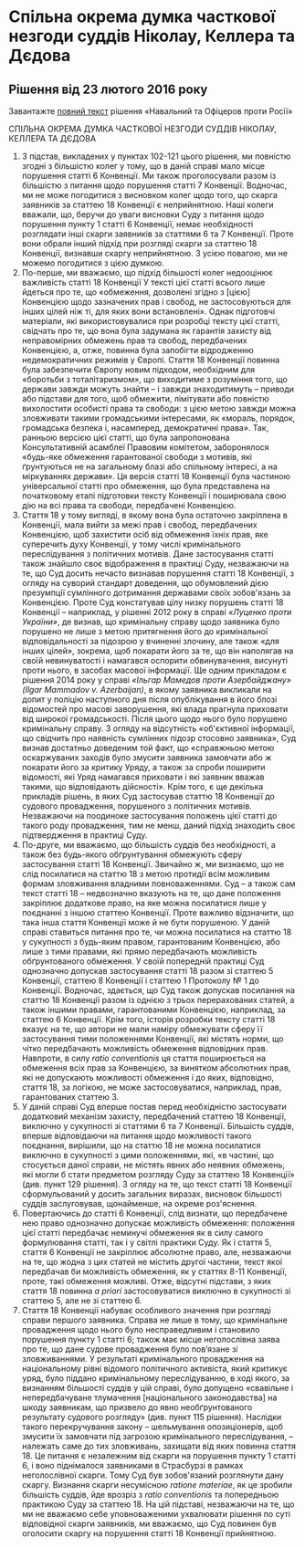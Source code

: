 # Спільна окрема думка часткової незгоди суддів Ніколау, Келлера та Дєдова

## Рішення від 23 лютого 2016 року

Завантажте [повний текст](https://github.com/EducationalEra/hrights/tree/074987dc9b7a25cbe07b11db60eef1e48a6109fb/1/Attachment_4221281000000625005_CASE_OF_NAVALNYY_AND_OFITSEROV_v.RUSSIA_ukr.pdf) рішення «Навальний та Офіцеров проти Росії»

СПІЛЬНА ОКРЕМА ДУМКА ЧАСТКОВОЇ НЕЗГОДИ СУДДІВ НІКОЛАУ, КЕЛЛЕРА ТА ДЄДОВА

1. З підстав, викладених у пунктах 102-121 цього рішення, ми повністю згодні з більшістю колег у тому, що в даній справі мало місце порушення статті 6 Конвенції. Ми також проголосували разом із більшістю з питання щодо порушення статті 7 Конвенції. Водночас, ми не може погодитися з висновком колег щодо того, що скарга заявників за статтею 18 Конвенції є неприйнятною. Наші колеги вважали, що, беручи до уваги висновки Суду з питання щодо порушення пункту 1 статті 6 Конвенції, немає необхідності розглядати інші скарги заявників за статтями 6 та 7 Конвенції. Проте вони обрали інший підхід при розгляді скарги за статтею 18 Конвенції, визнавши скаргу неприйнятною. З усією повагою, ми не можемо погодитися з цією думкою.
2. По-перше, ми вважаємо, що підхід більшості колег недооцінює важливість статті 18 Конвенції У тексті цієї статті всього лише йдеться про те, що «обмеження, дозволені згідно з \[цією\] Конвенцією щодо зазначених прав і свобод, не застосовуються для інших цілей ніж ті, для яких вони встановлені». Однак підготовчі матеріали, які використовувалися при розробці тексту цієї статті, свідчать про те, що вона була задумана як гарантія захисту від неправомірних обмежень прав та свобод, передбачених Конвенцією, а, отже, повинна була запобігти відродженню недемократичних режимів у Європі. Стаття 18 Конвенції повинна була забезпечити Європу новим підходом, необхідним для «боротьби з тоталітаризмом», що виходитиме з розуміння того, що держави завжди можуть знайти – і завжди знаходитимуть – приводи або підстави для того, щоб обмежити, лімітувати або повністю вихолостити особисті права та свободи: з цією метою завжди можна зловживати такими громадськими інтересами, як «мораль, порядок, громадська безпека і, насамперед, демократичні права». Так, ранньою версією цієї статті, що була запропонована Консультативній асамблеї Правовим комітетом, заборонялося «будь-яке обмеження гарантованої свободи з мотивів, які ґрунтуються не на загальному блазі або спільному інтересі, а на міркуваннях держави». Ця версія статті 18 Конвенції була частиною універсальної статті про обмеження, що була представлена на початковому етапі підготовки тексту Конвенції і поширювала свою дію на всі права та свободи, передбачені Конвенцією.
3. Стаття 18 у тому вигляді, в якому вона була остаточно закріплена в Конвенції, мала вийти за межі прав і свобод, передбачених Конвенцією, щоб захистити осіб від обмеження їхніх прав, яке суперечить духу Конвенції, у тому числі кримінального переслідування з політичних мотивів. Дане застосування статті також знайшло своє відображення в практиці Суду, незважаючи на те, що Суд досить нечасто визнавав порушення статті 18 Конвенції, з огляду на суворий стандарт доведення, що обумовлений дією презумпції сумлінного дотримання державами своїх зобов'язань за Конвенцією. Проте Суд констатував цілу низку порушень статті 18 Конвенції – наприклад, у рішенні 2012 року в справі _«Луценко проти України»_, де визнав, що кримінальну справу щодо заявника було порушено не лише з метою притягнення його до кримінальної відповідальності за підозрою у вчиненні злочину, але також «для інших цілей», зокрема, щоб покарати його за те, що він наполягав на своїй невинуватості і намагався оспорити обвинувачення, висунуті проти нього, в засобах масової інформації. Ще одним прикладом є рішення 2014 року у справі _«Ільгар Мамедов проти Азербайджану» \(Ilgar Mammadov v. Azerbaijan\)_, в якому заявника викликали на допит у поліцію наступного дня після опублікування в його блозі відомостей про масові заворушення, які влада прагнула приховати від широкої громадськості. Після цього щодо нього було порушено кримінальну справу. З огляду на відсутність «об'єктивної інформації, що свідчить про наявність сумлінних підозр стосовно заявника», Суд визнав достатньо доведеним той факт, що «справжньою метою оскаржуваних заходів було змусити заявника замовчати або ж покарати його за критику Уряду, а також за спроби поширити відомості, які Уряд намагався приховати і які заявник вважав такими, що відповідають дійсності». Крім того, є ще декілька прикладів рішень, в яких Суд застосував статтю 18 Конвенції до судового провадження, порушеного з політичних мотивів. Незважаючи на поодиноке застосування положень цієї статті до такого роду провадження, тим не менш, даний підхід знаходить своє підтвердження в практиці Суду.
4. По-друге, ми вважаємо, що більшість суддів без необхідності, а також без будь-якого обґрунтування обмежують сферу застосування статті 18 Конвенції. Звичайно ж, ми визнаємо, що не слід посилатися на статтю 18 з метою протидії всім можливим формам зловживання владними повноваженнями. Суд – а також сам текст статті 18 – недвозначно вказують на те, що дане положення закріплює додаткове право, на яке можна посилатися лише у поєднанні з іншою статтею Конвенції. Проте важливо відзначити, що така інша стаття Конвенції може й не бути порушеною. У даній справі ставиться питання про те,  чи можна посилатися на статтю 18 у сукупності з будь-яким правом, гарантованим Конвенцією, або лише з тими правами, які прямо передбачають можливість обґрунтованого обмеження. У своїй попередній практиці Суд однозначно допускав застосування статті 18 разом зі статтею 5 Конвенції, статтею 8 Конвенції і статтею 1 Протоколу № 1 до Конвенції. Водночас, здається, що Суд також допускав посилання на статтю 18 Конвенції разом із однією з трьох перерахованих статей, а також іншими правами, гарантованими Конвенцією, наприклад, за статтею 6 Конвенції. Крім того, історія розробки тексту статті 18 вказує на те, що автори не мали наміру обмежувати сферу її застосування тими положеннями Конвенції, які містять норми, що чітко передбачають можливість обмеження відповідних прав. Навпроти, в силу _ratio conventionis_ ця стаття поширюється на обмеження всіх прав за Конвенцією, за винятком абсолютних прав, які не допускають можливості обмеження і до яких, відповідно, стаття 18, за логікою, не може застосовуватися, наприклад, прав, гарантованих статтею 3.
5. У даній справі Суд вперше постав перед необхідністю застосувати додатковий механізм захисту, передбачений статтею 18 Конвенції, виключно у сукупності зі статтями 6 та 7 Конвенції. Більшість суддів, вперше відповідаючи на питання щодо можливості такого поєднання, вирішили, що на статтю 18 не можна посилатися виключно в сукупності з цими положеннями, які, «в частині, що стосується даної справи, не містять явних або неявних обмежень, які могли б стати предметом розгляду Суду за статтею 18 Конвенції» \(див. пункт 129 рішення\). З огляду на те, що текст статті 18 Конвенції сформульований у досить загальних виразах, висновок більшості суддів заслуговував, щонайменше, на окреме роз'яснення.
6. Повертаючись до статті 6 Конвенції, слід визнати, що передбачене нею право однозначно допускає можливість обмеження: положення цієї статті передбачає неминучі обмеження як в силу самого формулювання статті, так і у світлі практики Суду. Як і стаття 5, стаття 6 Конвенції не закріплює абсолютне право, але, незважаючи на те, що жодна з цих статей не містить другої частини, текст якої передбачав би можливість обмеження, як у статтях 8-11 Конвенції, проте, такі обмеження можливі. Отже, відсутні підстави, з яких стаття 18 повинна _a priori_ застосовуватися виключно в сукупності зі статтею 5, але не зі статтею 6.
7. Стаття 18 Конвенції набуває особливого значення при розгляді справи першого заявника. Справа не лише в тому, що кримінальне провадження щодо нього було несправедливим і становило порушення пункту 1 статті 6; також має місце неголослівна заява про те, що дане судове провадження було пов’язане зі зловживаннями. У результаті кримінального провадження на національному рівні відомого політичного активіста, який критикує уряд, було піддано кримінальному переслідуванню, в ході якого, за визнанням більшості суддів у цій справі, було допущено «свавільне і непередбачуване тлумачення \[національного законодавства\] на шкоду заявникам, що призвело до явно необґрунтованого результату судового розгляду» \(див. пункт 115 рішення\). Наслідки такого перекручування закону – шельмування опозиціонерів, щоб змусити їх замовчати під загрозою кримінального переслідування, – належать саме до тих зловживань, захищати від яких повинна стаття 18. Це питання є незалежним від скарги на порушення пункту 1 статті 6, і воно піднімалося заявниками в Страсбурзі в рамках неголослівної скарги. Тому Суд був зобов'язаний розглянути дану скаргу. Визнання скарги несумісною _ratione materiae_, як це зробили більшість суддів, йде врозріз з _ratio conventionis_ та попередньою практикою Суду за статтею 18. На цій підставі, незважаючи на те, що ми не вважаємо себе уповноваженими ухвалювати рішення по суті відповідної скарги заявників, ми вважаємо, що Суд повинен був оголосити скаргу на порушення статті 18 Конвенції прийнятною.

